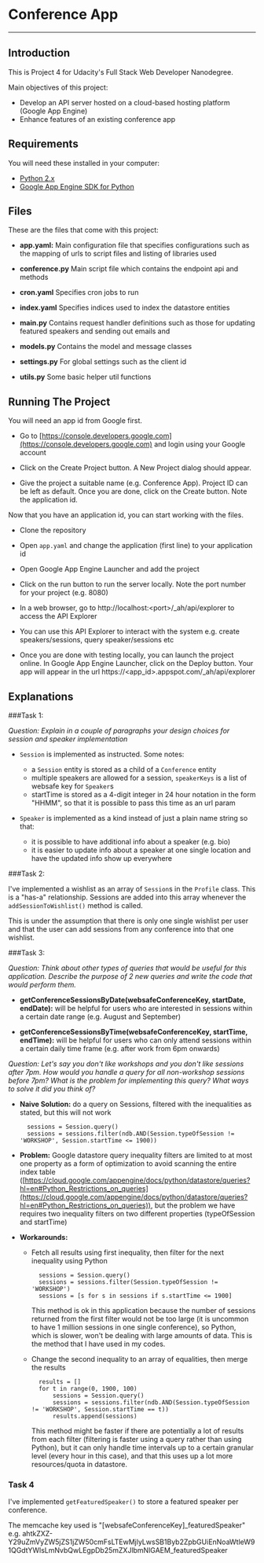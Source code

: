 # Conference App

---

## Introduction

This is Project 4 for Udacity's Full Stack Web Developer Nanodegree.

Main objectives of this project:

* Develop an API server hosted on a cloud-based hosting platform (Google App Engine)
* Enhance features of an existing conference app 

## Requirements

You will need these installed in your computer:

* [Python 2.x](https://www.python.org/downloads/)
* [Google App Engine SDK for Python](https://cloud.google.com/appengine/downloads)

## Files

These are the files that come with this project:

* **app.yaml:** Main configuration file that specifies configurations such as the mapping of urls to script files and listing of libraries used

* **conference.py** Main script file which contains the endpoint api and methods

* **cron.yaml** Specifies cron jobs to run

* **index.yaml** Specifies indices used to index the datastore entities

* **main.py** Contains request handler definitions such as those for updating featured speakers and sending out emails and  

* **models.py** Contains the model and message classes

* **settings.py** For global settings such as the client id

* **utils.py** Some basic helper util functions

## Running The Project

You will need an app id from Google first. 

* Go to [https://console.developers.google.com](https://console.developers.google.com) and login using your Google account

* Click on the Create Project button. A New Project dialog should appear.

* Give the project a suitable name (e.g. Conference App). Project ID can be left as default. Once you are done, click on the Create button. Note the application id.

Now that you have an application id, you can start working with the files.

* Clone the repository

* Open `app.yaml` and change the application (first line) to your application id

* Open Google App Engine Launcher and add the project

* Click on the run button to run the server locally. Note the port number for your project (e.g. 8080)

* In a web browser, go to http://localhost:<port\>/_ah/api/explorer to access the API Explorer

* You can use this API Explorer to interact with the system e.g. create speakers/sessions, query speaker/sessions etc

* Once you are done with testing locally, you can launch the project online. In Google App Engine Launcher, click on the Deploy button. Your app will appear in the url https://<app\_id\>.appspot.com/_ah/api/explorer


## Explanations

###Task 1: 

*Question: Explain in a couple of paragraphs your design choices for session and speaker implementation*

* `Session` is implemented as instructed. Some notes:
	* a `Session` entity is stored as a child of a `Conference` entity
	* multiple speakers are allowed for a session, `speakerKeys` is a list of websafe key for `Speaker`s
	* startTime is stored as a 4-digit integer in 24 hour notation in the form "HHMM", so that it is possible to pass this time as an url param

* `Speaker` is implemented as a kind  instead of just a plain name string so that:
	* it is possible to have additional info about a speaker (e.g. bio)
    * it is easier to update info about a speaker at one single location and have the updated info show up everywhere  

###Task 2:

I've implemented a wishlist as an array of `Session`s in the `Profile` class. This is a "has-a" relationship. Sessions are added into this array whenever the `addSessionToWishlist()` method is called.

This is under the assumption that there is only one single wishlist per user and that the user can add sessions from any conference into that one wishlist. 

###Task 3:

*Question: Think about other types of queries that would be useful for this application. Describe the purpose of 2 new queries and write the code that would perform them.*

* **getConferenceSessionsByDate(websafeConferenceKey, startDate, endDate):** will be helpful for users who are interested in sessions within a certain date range (e.g. August and September)

* **getConferenceSessionsByTime(websafeConferenceKey, startTime, endTime):** will be helpful for users who can only attend sessions within a certain daily time frame (e.g. after work from 6pm onwards)

*Question: Let's say you don't like workshops and you don't like sessions after 7pm. How would you handle a query for all non-workshop sessions before 7pm? What is the problem for implementing this query? What ways to solve it did you think of?*

* **Naive Solution:** do a query on Sessions, filtered with the inequalities as stated, but this will not work
	
		sessions = Session.query()
		sessions = sessions.filter(ndb.AND(Session.typeOfSession != 'WORKSHOP', Session.startTime <= 1900))

* **Problem:** Google datastore query inequality filters are limited to at most one property as a form of optimization to avoid scanning the entire index table ([https://cloud.google.com/appengine/docs/python/datastore/queries?hl=en#Python_Restrictions_on_queries](https://cloud.google.com/appengine/docs/python/datastore/queries?hl=en#Python_Restrictions_on_queries)), but the problem we have requires two inequality filters on two different properties (typeOfSession and startTime)

* **Workarounds:** 

	* Fetch all results using first inequality, then filter for the next inequality using Python
	
			sessions = Session.query()
			sessions = sessions.filter(Session.typeOfSession != 'WORKSHOP')
			sessions = [s for s in sessions if s.startTime <= 1900]

		This method is ok in this application because the number of sessions returned from the first filter would not be too large (it is uncommon to have 1 million sessions in one single conference), so Python, which is slower, won't be dealing with large amounts of data. This is the method that I have used in my codes.

	* Change the second inequality to an array of equalities, then merge the results

			results = []
			for t in range(0, 1900, 100)
				sessions = Session.query()
				sessions = sessions.filter(ndb.AND(Session.typeOfSession != 'WORKSHOP', Session.startTime == t))
				results.append(sessions)

		This method might be faster if there are potentially a lot of results from each filter (filtering is faster using a query rather than using Python), but it can only handle time intervals up to a certain granular level (every hour in this case), and that this uses up a lot more resources/quota in datastore. 

### Task 4

I've implemented `getFeaturedSpeaker()` to store a featured speaker per conference.

The memcache key used is "[websafeConferenceKey]_featuredSpeaker" e.g. ahtkZXZ-Y29uZmVyZW5jZS1jZW50cmFsLTEwMjlyLwsSB1Byb2ZpbGUiEnNoaWtleW91QGdtYWlsLmNvbQwLEgpDb25mZXJlbmNlGAEM\_featuredSpeaker